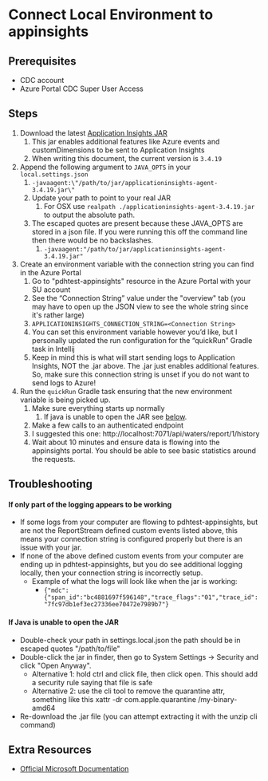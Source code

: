 # Connect Local Environment to appinsights

## Prerequisites

- CDC account
- Azure Portal CDC Super User Access

## Steps

1. Download the latest [Application Insights JAR](https://github.com/microsoft/ApplicationInsights-Java/releases)
    1. This jar enables additional features like Azure events and customDimensions to be sent to Application Insights
    2. When writing this document, the current version is `3.4.19`
2. Append the following argument to `JAVA_OPTS` in your `local.settings.json`
    1. `-javaagent:\"/path/to/jar/applicationinsights-agent-3.4.19.jar\"`
    2. Update your path to point to your real JAR
        1. For OSX use `realpath ./applicationinsights-agent-3.4.19.jar` to output the absolute path.
    3. The escaped quotes are present because these JAVA_OPTS are stored in a json file. If you were running this off
       the command line then there would be no backslashes.
        1. `-javaagent:"/path/to/jar/applicationinsights-agent-3.4.19.jar"`
3. Create an environment variable with the connection string you can find in the Azure Portal
    1. Go to "pdhtest-appinsights" resource in the Azure Portal with your SU account
    2. See the “Connection String” value under the "overview" tab (you may have to open up the JSON view to see the
       whole string since it's rather large)
    3. `APPLICATIONINSIGHTS_CONNECTION_STRING=<Connection String>`
    4. You can set this environment variable however you’d like, but I personally updated the run configuration for the
       “quickRun” Gradle task in Intellij
    5. Keep in mind this is what will start sending logs to Application Insights, NOT the .jar above. The .jar just
       enables additional features. So, make sure this connection string is unset if you do not want to send logs to
       Azure!
4. Run the `quickRun` Gradle task ensuring that the new environment variable is being picked up.
    1. Make sure everything starts up normally
        1. If java is unable to open the JAR see [below](#if-java-is-unable-to-open-the-jar).
    2. Make a few calls to an authenticated endpoint
    3. I suggested this one: http://localhost:7071/api/waters/report/1/history
    4. Wait about 10 minutes and ensure data is flowing into the appinsights portal. You should be able to see basic
       statistics around the requests.

## Troubleshooting

#### If only part of the logging appears to be working

- If some logs from your computer are flowing to pdhtest-appinsights, but are not the ReportStream defined custom events
  listed above, this means your connection string is configured properly but there is an issue with your jar.
- If none of the above defined custom events from your computer are ending up in pdhtest-appinsights, but you do see
  additional logging locally, then your connection string is incorrectly setup.
    - Example of what the logs will look like when the jar is working:
        - `{"mdc":{"span_id":"bc4881697f596148","trace_flags":"01","trace_id":"7fc97db1ef3ec27336ee70472e7989b7"}`

#### If Java is unable to open the JAR

- Double-check your path in settings.local.json the path should be in escaped quotes "/path/to/file"
- Double-click the jar in finder, then go to System Settings -> Security and click "Open Anyway".
    - Alternative 1: hold ctrl and click file, then click open. This should add a security rule saying that file is safe
    - Alternative 2: use the cli tool to remove the quarantine attr, something like this xattr -dr
      com.apple.quarantine <path to file>/my-binary-amd64
- Re-download the .jar file (you can attempt extracting it with the unzip cli command)

## Extra Resources

- [Official Microsoft Documentation](https://learn.microsoft.com/en-us/azure/azure-monitor/app/opentelemetry-enable?tabs=java)
